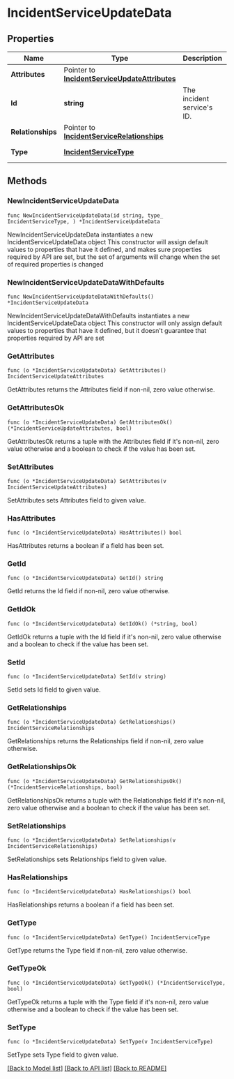 # IncidentServiceUpdateData

## Properties

Name | Type | Description | Notes
------------ | ------------- | ------------- | -------------
**Attributes** | Pointer to [**IncidentServiceUpdateAttributes**](IncidentServiceUpdateAttributes.md) |  | [optional] 
**Id** | **string** | The incident service&#39;s ID. | 
**Relationships** | Pointer to [**IncidentServiceRelationships**](IncidentServiceRelationships.md) |  | [optional] 
**Type** | [**IncidentServiceType**](IncidentServiceType.md) |  | [default to INCIDENTSERVICETYPE_SERVICES]

## Methods

### NewIncidentServiceUpdateData

`func NewIncidentServiceUpdateData(id string, type_ IncidentServiceType, ) *IncidentServiceUpdateData`

NewIncidentServiceUpdateData instantiates a new IncidentServiceUpdateData object
This constructor will assign default values to properties that have it defined,
and makes sure properties required by API are set, but the set of arguments
will change when the set of required properties is changed

### NewIncidentServiceUpdateDataWithDefaults

`func NewIncidentServiceUpdateDataWithDefaults() *IncidentServiceUpdateData`

NewIncidentServiceUpdateDataWithDefaults instantiates a new IncidentServiceUpdateData object
This constructor will only assign default values to properties that have it defined,
but it doesn't guarantee that properties required by API are set

### GetAttributes

`func (o *IncidentServiceUpdateData) GetAttributes() IncidentServiceUpdateAttributes`

GetAttributes returns the Attributes field if non-nil, zero value otherwise.

### GetAttributesOk

`func (o *IncidentServiceUpdateData) GetAttributesOk() (*IncidentServiceUpdateAttributes, bool)`

GetAttributesOk returns a tuple with the Attributes field if it's non-nil, zero value otherwise
and a boolean to check if the value has been set.

### SetAttributes

`func (o *IncidentServiceUpdateData) SetAttributes(v IncidentServiceUpdateAttributes)`

SetAttributes sets Attributes field to given value.

### HasAttributes

`func (o *IncidentServiceUpdateData) HasAttributes() bool`

HasAttributes returns a boolean if a field has been set.

### GetId

`func (o *IncidentServiceUpdateData) GetId() string`

GetId returns the Id field if non-nil, zero value otherwise.

### GetIdOk

`func (o *IncidentServiceUpdateData) GetIdOk() (*string, bool)`

GetIdOk returns a tuple with the Id field if it's non-nil, zero value otherwise
and a boolean to check if the value has been set.

### SetId

`func (o *IncidentServiceUpdateData) SetId(v string)`

SetId sets Id field to given value.


### GetRelationships

`func (o *IncidentServiceUpdateData) GetRelationships() IncidentServiceRelationships`

GetRelationships returns the Relationships field if non-nil, zero value otherwise.

### GetRelationshipsOk

`func (o *IncidentServiceUpdateData) GetRelationshipsOk() (*IncidentServiceRelationships, bool)`

GetRelationshipsOk returns a tuple with the Relationships field if it's non-nil, zero value otherwise
and a boolean to check if the value has been set.

### SetRelationships

`func (o *IncidentServiceUpdateData) SetRelationships(v IncidentServiceRelationships)`

SetRelationships sets Relationships field to given value.

### HasRelationships

`func (o *IncidentServiceUpdateData) HasRelationships() bool`

HasRelationships returns a boolean if a field has been set.

### GetType

`func (o *IncidentServiceUpdateData) GetType() IncidentServiceType`

GetType returns the Type field if non-nil, zero value otherwise.

### GetTypeOk

`func (o *IncidentServiceUpdateData) GetTypeOk() (*IncidentServiceType, bool)`

GetTypeOk returns a tuple with the Type field if it's non-nil, zero value otherwise
and a boolean to check if the value has been set.

### SetType

`func (o *IncidentServiceUpdateData) SetType(v IncidentServiceType)`

SetType sets Type field to given value.



[[Back to Model list]](../README.md#documentation-for-models) [[Back to API list]](../README.md#documentation-for-api-endpoints) [[Back to README]](../README.md)


